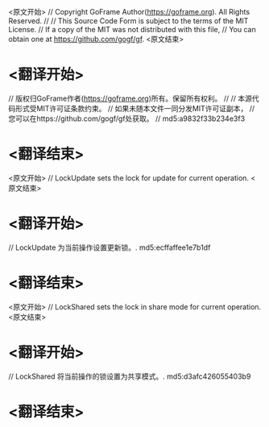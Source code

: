 
<原文开始>
// Copyright GoFrame Author(https://goframe.org). All Rights Reserved.
//
// This Source Code Form is subject to the terms of the MIT License.
// If a copy of the MIT was not distributed with this file,
// You can obtain one at https://github.com/gogf/gf.
<原文结束>

# <翻译开始>
// 版权归GoFrame作者(https://goframe.org)所有。保留所有权利。
//
// 本源代码形式受MIT许可证条款约束。
// 如果未随本文件一同分发MIT许可证副本，
// 您可以在https://github.com/gogf/gf处获取。
// md5:a9832f33b234e3f3
# <翻译结束>


<原文开始>
// LockUpdate sets the lock for update for current operation.
<原文结束>

# <翻译开始>
// LockUpdate 为当前操作设置更新锁。. md5:ecffaffee1e7b1df
# <翻译结束>


<原文开始>
// LockShared sets the lock in share mode for current operation.
<原文结束>

# <翻译开始>
// LockShared 将当前操作的锁设置为共享模式。. md5:d3afc426055403b9
# <翻译结束>

